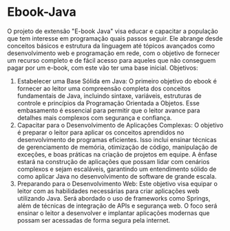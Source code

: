 # Ebook-Java

O projeto de extensão "E-book Java" visa educar e capacitar a
população que tem interesse em programação quais passos seguir. Ele abrange
desde conceitos básicos e estrutura da linguagem até tópicos avançados como
desenvolvimento web e programação em rede, com o objetivo de fornecer um
recurso completo e de fácil acesso para aqueles que não conseguem pagar por
um e-book, com este vão ter uma base inicial.
Objetivos:
1. Estabelecer uma Base Sólida em Java: O primeiro objetivo do ebook é
fornecer ao leitor uma compreensão completa dos conceitos fundamentais de
Java, incluindo sintaxe, variáveis, estruturas de controle e princípios da
Programação Orientada a Objetos. Esse embasamento é essencial para permitir
que o leitor avance para detalhes mais complexos com segurança e confiança.
2. Capacitar para o Desenvolvimento de Aplicações Complexas: O objetivo é
preparar o leitor para aplicar os conceitos aprendidos no desenvolvimento de
programas eficientes. Isso inclui ensinar técnicas de gerenciamento de memória,
otimização de código, manipulação de exceções, e boas práticas na criação de
projetos em equipe. A ênfase estará na construção de aplicações que possam
lidar com cenários complexos e sejam escaláveis, garantindo um entendimento
sólido de como aplicar Java no desenvolvimento de software de grande escala.
3. Preparando para o Desenvolvimento Web: Este objetivo visa equipar o leitor
com as habilidades necessárias para criar aplicações web utilizando Java. Será
abordado o uso de frameworks como Springs, além de técnicas de integração
de APIs e segurança web. O foco será ensinar o leitor a desenvolver e implantar
aplicações modernas que possam ser acessadas de forma segura pela internet.
